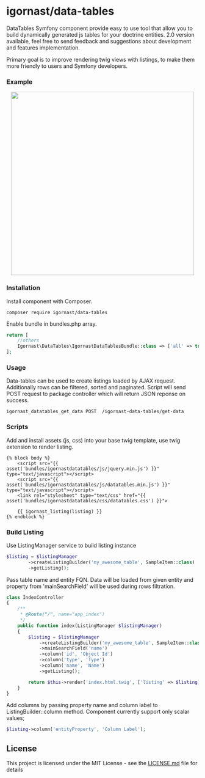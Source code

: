 igornast/data-tables
================
DataTables Symfony component provide easy to use tool that allow you to build dynamically 
generated js tables for your doctrine entities. 2.0 version available, feel free to send feedback 
and suggestions about development and features implementation.

Primary goal is to improve rendering twig views with listings, 
to make them more friendly to users and Symfony developers.

### Example

<p align="center">
  <img width="480" height="auto" src="https://media.giphy.com/media/LnVtbUzSP1syuLZAFA/giphy.gif">
</p>

### Installation

Install component with Composer.
```
composer require igornast/data-tables
```
Enable bundle in bundles.php array.
```php
return [
    //others
    Igornast\DataTables\IgornastDataTablesBundle::class => ['all' => true],
];
```

### Usage

Data-tables can be used to create listings loaded by AJAX request. Additionally rows can be filtered, 
sorted and paginated. 
Script will send POST request to package controller which will return JSON reponse on success.
```
igornast_datatables_get_data POST  /igornast-data-tables/get-data
```

### Scripts

Add and install assets (js, css) into your base twig template, use twig extension to render listing.
```twig
{% block body %}
    <script src="{{ asset('bundles/igornastdatatables/js/jquery.min.js') }}" type="text/javascript"></script>
    <script src="{{ asset('bundles/igornastdatatables/js/datatables.min.js') }}"  type="text/javascript"></script>
    <link rel="stylesheet" type="text/css" href="{{ asset('bundles/igornastdatatables/css/datatables.css') }}">

    {{ igornast_listing(listing) }}
{% endblock %}
```

### Build Listing

Use ListingManager service to build listing instance 
```php
$listing = $listingManager
        ->createListingBuilder('my_awesome_table', SampleItem::class)
        ->getListing();
```

Pass table name and entity FQN.
Data will be loaded from given entity and property from 'mainSearchField' will be used during rows filtration.

```php
class IndexController
{
    /**
     * @Route("/", name="app_index")
     */
    public function index(ListingManager $listingManager)
    {
        $listing = $listingManager
            ->createListingBuilder('my_awesome_table', SampleItem::class)
            ->mainSearchField('name')
            ->column('id', 'Object Id')
            ->column('type', 'Type')
            ->column('name', 'Name')
            ->getListing();

        return $this->render('index.html.twig', ['listing' => $listing]);
    }
}
```
Add columns by passing property name and column label to ListingBuilder::column method.
Component currently support only scalar values;
```php
$listing->column('entityProperty', 'Column Label');
```

## License
   
This project is licensed under the MIT License - see the [LICENSE.md](LICENSE.md) file for details